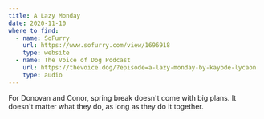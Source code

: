 ```yaml
---
title: A Lazy Monday
date: 2020-11-10
where_to_find:
  - name: SoFurry
    url: https://www.sofurry.com/view/1696918
    type: website
  - name: The Voice of Dog Podcast
    url: https://thevoice.dog/?episode=a-lazy-monday-by-kayode-lycaon
    type: audio
---
```

For Donovan and Conor, spring break doesn't come with big plans. It doesn't matter what they do, as long as they do it together.